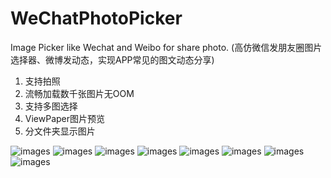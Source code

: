 # WeChatPhotoPicker
Image Picker like Wechat and Weibo for share photo.
(高仿微信发朋友圈图片选择器、微博发动态，实现APP常见的图文动态分享)

1. 支持拍照
2. 流畅加载数千张图片无OOM
3. 支持多图选择
4. ViewPaper图片预览
5. 分文件夹显示图片

![images](https://github.com/crazyfzw/ProjectImages/blob/master/WeChatPhotoPicker/a.jpg)
![images](https://github.com/crazyfzw/ProjectImages/blob/master/WeChatPhotoPicker/b.jpg)
![images](https://github.com/crazyfzw/ProjectImages/blob/master/WeChatPhotoPicker/c.jpg)
![images](https://github.com/crazyfzw/ProjectImages/blob/master/WeChatPhotoPicker/d.jpg)
![images](https://github.com/crazyfzw/ProjectImages/blob/master/WeChatPhotoPicker/e.jpg)
![images](https://github.com/crazyfzw/ProjectImages/blob/master/WeChatPhotoPicker/f.jpg)
![images](https://github.com/crazyfzw/ProjectImages/blob/master/WeChatPhotoPicker/g.jpg)
![images](https://github.com/crazyfzw/ProjectImages/blob/master/WeChatPhotoPicker/h.jpg)
